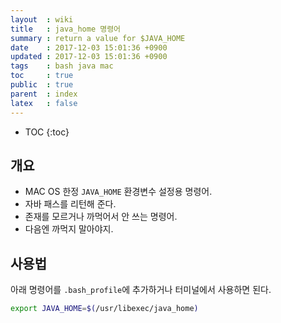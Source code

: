 ```yaml
---
layout  : wiki
title   : java_home 명령어
summary : return a value for $JAVA_HOME
date    : 2017-12-03 15:01:36 +0900
updated : 2017-12-03 15:01:36 +0900
tags    : bash java mac
toc     : true
public  : true
parent  : index
latex   : false
---
```

* TOC
{:toc}

## 개요

* MAC OS 한정 `JAVA_HOME` 환경변수 설정용 명령어.
* 자바 패스를 리턴해 준다.
* 존재를 모르거나 까먹어서 안 쓰는 명령어.
* 다음엔 까먹지 말아야지.

## 사용법

아래 명령어를 `.bash_profile`에 추가하거나 터미널에서 사용하면 된다.

```bash
export JAVA_HOME=$(/usr/libexec/java_home)
```
